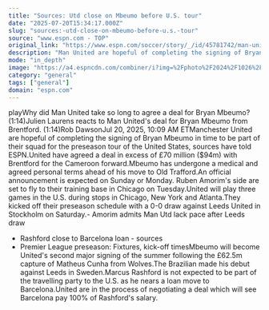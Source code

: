 ```yaml
---
title: "Sources: Utd close on Mbeumo before U.S. tour"
date: "2025-07-20T15:34:17.000Z"
slug: "sources:-utd-close-on-mbeumo-before-u.s.-tour"
source: "www.espn.com - TOP"
original_link: "https://www.espn.com/soccer/story/_/id/45781742/man-united-pushing-sign-mbeumo-us-tour-sources"
description: "Man United are hopeful of completing the signing of Bryan Mbeumo in time to be part of their preseason tour of the U.S., sources have told ESPN."
mode: "in_depth"
image: "https://a4.espncdn.com/combiner/i?img=%2Fphoto%2F2024%2F1026%2Fr1406038_1296x729_16%2D9.jpg"
category: "general"
tags: ["general"]
domain: "espn.com"
---
```

playWhy did Man United take so long to agree a deal for Bryan Mbeumo? (1:14)Julien Laurens reacts to Man United's deal for Bryan Mbeumo from Brentford. (1:14)Rob DawsonJul 20, 2025, 10:09 AM ETManchester United are hopeful of completing the signing of Bryan Mbeumo in time to be part of their squad for the preseason tour of the United States, sources have told ESPN.United have agreed a deal in excess of £70 million ($94m) with Brentford for the Cameroon forward.Mbeumo has undergone a medical and agreed personal terms ahead of his move to Old Trafford.An official announcement is expected on Sunday or Monday. Ruben Amorim's side are set to fly to their training base in Chicago on Tuesday.United will play three games in the U.S. during stops in Chicago, New York and Atlanta.They kicked off their preseason schedule with a 0-0 draw against Leeds United in Stockholm on Saturday.- Amorim admits Man Utd lack pace after Leeds draw
- Rashford close to Barcelona loan - sources
- Premier League preseason: Fixtures, kick-off timesMbeumo will become United's second major signing of the summer following the £62.5m capture of Matheus Cunha from Wolves.The Brazilian made his debut against Leeds in Sweden.Marcus Rashford is not expected to be part of the travelling party to the U.S. as he nears a loan move to Barcelona.United are in the process of negotiating a deal which will see Barcelona pay 100% of Rashford's salary.